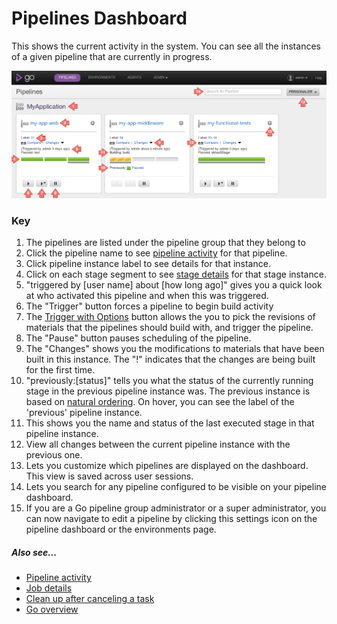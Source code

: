 # Pipelines Dashboard

This shows the current activity in the system. You can see all the instances of a given pipeline that are currently in progress.

![Pipelines Dashboard Page](../resources/images/cruise/pipelines_dashboard.png)

### Key

1.  The pipelines are listed under the pipeline group that they belong to
2.  Click the pipeline name to see [pipeline activity](../navigations/pipeline_activity_page.html) for that pipeline.
3.  Click pipeline instance label to see details for that instance.
4.  Click on each stage segment to see [stage details](../navigations/stage_details_page.html) for that stage instance.
5.  "triggered by [user name] about [how long ago]" gives you a quick look at who activated this pipeline and when this was triggered.
6.  The "Trigger" button forces a pipeline to begin build activity
7.  The [Trigger with Options](../advanced_usage/trigger_with_options.html) button allows the you to pick the revisions of materials that the pipelines should build with, and trigger the pipeline.
8.  The "Pause" button pauses scheduling of the pipeline.
9.  The "Changes" shows you the modifications to materials that have been built in this instance. The "!" indicates that the changes are being built for the first time.
10. "previously:[status]" tells you what the status of the currently running stage in the previous pipeline instance was. The previous instance is based on [natural ordering](../faq/ordering_of_pipelines.html). On hover, you can see the label of the 'previous' pipeline instance.
11. This shows you the name and status of the last executed stage in that pipeline instance.
12. View all changes between the current pipeline instance with the previous one.
13. Lets you customize which pipelines are displayed on the dashboard. This view is saved across user sessions.
14. Lets you search for any pipeline configured to be visible on your pipeline dashboard.
15. If you are a Go pipeline group administrator or a super administrator, you can now navigate to edit a pipeline by clicking this settings icon on the pipeline dashboard or the environments page.

##### Also see...

-   [Pipeline activity](../navigations/pipeline_activity_page.html)
-   [Job details](../navigations/job_details_page.html)
-   [Clean up after canceling a task](../configuration/dev_clean_up_when_cancel.html)
-   [Go overview](../introduction/index.html)